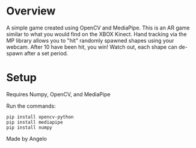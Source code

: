 # Overview

A simple game created using OpenCV and MediaPipe.
This is an AR game similar to what you would find on the XBOX Kinect.
Hand tracking via the MP library allows you to "hit" randomly spawned shapes using your webcam.
After 10 have been hit, you win!
Watch out, each shape can de-spawn after a set period.


# Setup

Requires Numpy, OpenCV, and MediaPipe

Run the commands:
```
pip install opencv-python
pip install mediapipe
pip install numpy
```
Made by Angelo
